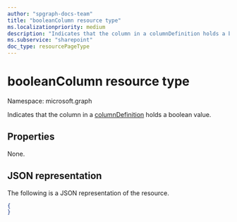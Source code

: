 ```yaml
---
author: "spgraph-docs-team"
title: "booleanColumn resource type"
ms.localizationpriority: medium
description: "Indicates that the column in a columnDefinition holds a boolean value."
ms.subservice: "sharepoint"
doc_type: resourcePageType
---
```

# booleanColumn resource type

Namespace: microsoft.graph

Indicates that the column in a [columnDefinition](columndefinition.md) holds a boolean value.

## Properties

None.

## JSON representation

The following is a JSON representation of the resource.
<!-- { "blockType": "resource", "@odata.type": "microsoft.graph.booleanColumn" } -->

```json
{
}
```

<!-- {
  "type": "#page.annotation",
  "description": "",
  "keywords": "",
  "section": "documentation",
  "tocPath": "Resources/BooleanColumn"
} -->
